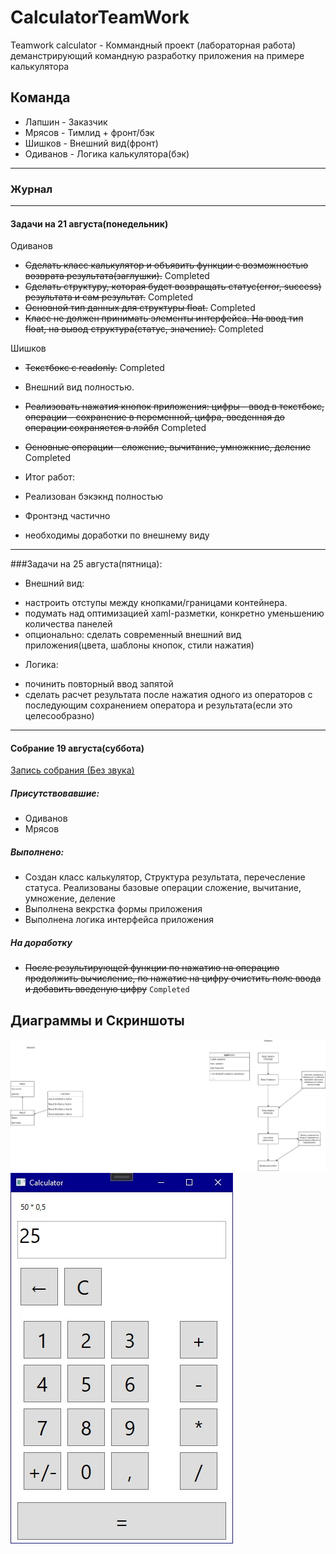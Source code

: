 # CalculatorTeamWork

Teamwork calculator - Коммандный проект (лабораторная работа) деманстрирующий командную разработку приложения на примере калькулятора

## Команда

* Лапшин - Заказчик
* Мрясов - Тимлид + фронт/бэк
* Шишков - Внешний вид(фронт)
* Одиванов - Логика калькулятора(бэк)

***********************************

### Журнал

---

#### Задачи на 21 августа(понедельник)

Одиванов

* ~~Сделать класс калькулятор и объявить функции с возможностью возврата результата(заглушки).~~ Completed
* ~~Сделать структуру, которая будет возвращать статус(error, success) результата и сам результат.~~ Completed
* ~~Основной тип данных для структуры float.~~ Completed
* ~~Класс не должен принимать элементы интерфейса. На ввод тип float, на вывод структура(статус, значение).~~ Completed

Шишков

* ~~Текстбокс с readonly.~~ Completed
* Внешний вид полностью.
* ~~Реализовать нажатия кнопок приложения: цифры - ввод в текстбокс, операции - сохранение в переменной, цифра, введенная до операции сохраняется в лэйбл~~ Completed
* ~~Основные операции - сложение, вычитание, умножкние, деление~~ Completed

* Итог работ:
* Реализован бэкэкнд полностью
* Фронтэнд частично
* необходимы доработки по внешнему виду

---

###Задачи на 25 августа(пятница):

* Внешний вид:
- настроить отступы между кнопками/границами контейнера.
- подумать над оптимизацией xaml-разметки, конкретно уменьшению количества панелей
- опционально: сделать современный внешний вид приложения(цвета, шаблоны кнопок, стили нажатия)

* Логика:
- починить повторный ввод запятой
- сделать расчет результата после нажатия одного из операторов с последующим сохранением оператора и результата(если это целесообразно)



---

#### Собрание 19 августа(суббота)

[Запись собрания (Без звука)](https://drive.google.com/file/d/1-3mjUn1OWa3ZnAhh9a_GIPZgN5ssvGAh/view?usp=drive_link) 

##### Присутствовавшие:

* Одиванов
* Мрясов

##### Выполнено:

* Создан класс калькулятор, Структура результата, перечесление статуса. Реализованы базовые операции сложение, вычитание, умножение, деление
* Выполнена векрстка формы приложения
* Выполнена логика интерфейса приложения

##### На доработку

* ~~После результирующей функции по нажатию на операцию продолжить вычисление, по нажатие на цифру очистить поле ввода и добавить введеную цифру~~ `Completed`



## Диаграммы и Скриншоты

![Diagram](./GitResources/TWCalculator.drawio.png)
![App](./GitResources/TWCalculator.jpg)
